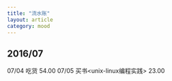 ```yaml
---
title: "流水账"
layout: article
category: mood
---
```



## 2016/07

07/04 吃货 54.00
07/05 买书<unix-linux编程实践> 23.00

